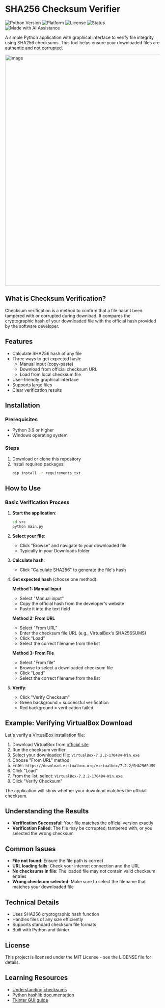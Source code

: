 # SHA256 Checksum Verifier  

![Python Version](https://img.shields.io/badge/python-3.6%2B-blue)
![Platform](https://img.shields.io/badge/platform-windows-lightgrey)
![License](https://img.shields.io/badge/license-MIT-green)
![Status](https://img.shields.io/badge/status-stable-brightgreen)
![Made with AI Assistance](https://img.shields.io/badge/made_with-AI_assistance-8A2BE2)

A simple Python application with graphical interface to verify file integrity using SHA256 checksums. This tool helps ensure your downloaded files are authentic and not corrupted.  

<img width="1372" height="752" alt="image" src="https://github.com/user-attachments/assets/a204ee93-689a-4e96-a04c-24cef9c7b41f" />  

## What is Checksum Verification?

Checksum verification is a method to confirm that a file hasn't been tampered with or corrupted during download. It compares the cryptographic hash of your downloaded file with the official hash provided by the software developer.

## Features

- Calculate SHA256 hash of any file
- Three ways to get expected hash:
  - Manual input (copy-paste)
  - Download from official checksum URL
  - Load from local checksum file
- User-friendly graphical interface
- Supports large files
- Clear verification results

## Installation

### Prerequisites
- Python 3.6 or higher
- Windows operating system

### Steps
1. Download or clone this repository
2. Install required packages:
   ```bash
   pip install -r requirements.txt
   ```

## How to Use

### Basic Verification Process

1. **Start the application**:
   ```bash
   cd src
   python main.py
   ```

2. **Select your file**:
   - Click "Browse" and navigate to your downloaded file
   - Typically in your Downloads folder

3. **Calculate hash**:
   - Click "Calculate SHA256" to generate the file's hash

4. **Get expected hash** (choose one method):

   **Method 1: Manual Input**
   - Select "Manual input"
   - Copy the official hash from the developer's website
   - Paste it into the text field

   **Method 2: From URL**
   - Select "From URL"
   - Enter the checksum file URL (e.g., VirtualBox's SHA256SUMS)
   - Click "Load"
   - Select the correct filename from the list

   **Method 3: From File**
   - Select "From file"
   - Browse to select a downloaded checksum file
   - Click "Load"
   - Select the correct filename from the list

5. **Verify**:
   - Click "Verify Checksum"
   - Green background = successful verification
   - Red background = verification failed

## Example: Verifying VirtualBox Download

Let's verify a VirtualBox installation file:

1. Download VirtualBox from [official site](https://www.virtualbox.org/)
2. Run the checksum verifier
3. Select your downloaded file: `VirtualBox-7.2.2-170484-Win.exe`
4. Choose "From URL" method
5. Enter: `https://download.virtualbox.org/virtualbox/7.2.2/SHA256SUMS`
6. Click "Load"
7. From the list, select: `VirtualBox-7.2.2-170484-Win.exe`
8. Click "Verify Checksum"

The application will show whether your download matches the official checksum.

## Understanding the Results

- **Verification Successful**: Your file matches the official version exactly
- **Verification Failed**: The file may be corrupted, tampered with, or you selected the wrong checksum

## Common Issues

- **File not found**: Ensure the file path is correct
- **URL loading fails**: Check your internet connection and the URL
- **No checksums in file**: The loaded file may not contain valid checksum entries
- **Wrong checksum selected**: Make sure to select the filename that matches your downloaded file

## Technical Details

- Uses SHA256 cryptographic hash function
- Handles files of any size efficiently
- Supports standard checksum file formats
- Built with Python and tkinter

## License

This project is licensed under the MIT License - see the LICENSE file for details.

## Learning Resources

- [Understanding checksums](https://www.howtogeek.com/363735/what-is-a-checksum-and-why-should-you-care/)
- [Python hashlib documentation](https://docs.python.org/3/library/hashlib.html)
- [Tkinter GUI guide](https://docs.python.org/3/library/tkinter.html)

